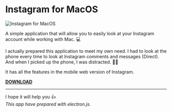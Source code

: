 # Instagram for MacOS

![Instagram for MacOS](https://user-images.githubusercontent.com/1655312/64683306-b2fd5400-d48b-11e9-9d08-6cf8917db131.png)

A simple application that will allow you to easily look at your Instagram account while working with Mac. 💻

I actually prepared this application to meet my own need. I had to look at the phone every time to look at Instagram comments and messages (Direct). And when I picked up the phone, I was distracted. 📱😬

It has all the features in the mobile web version of Instagram.

**[DOWNLOAD](https://github.com/fattihkoca/instagram-for-macos/releases)**

---

I hope it will help you 👍  
_This app have prepared with electron.js._ 